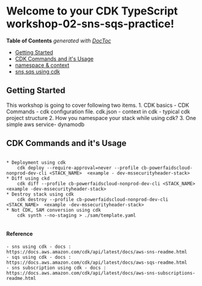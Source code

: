 # Welcome to your CDK TypeScript workshop-02-sns-sqs-practice!

<!-- START doctoc generated TOC please keep comment here to allow auto update -->
<!-- DON'T EDIT THIS SECTION, INSTEAD RE-RUN doctoc TO UPDATE -->
**Table of Contents**  *generated with [DocToc](https://github.com/thlorenz/doctoc)*

- [Getting Started](#getting-started)
- [CDK Commands and it's Usage](#cdk-commands) 
- [namespace & context](#cdk-namespace)
- [sns,sqs using cdk](#cdk-snssqs) 

<a name="getting-started"></a>
## Getting Started

This workshop is going to cover following two items.
    1. CDK basics
        - CDK Commands
        - cdk configuration file. cdk.json
        - context in cdk
        - typical cdk project structure
    2. How you namespace your stack while using cdk?
    3. One simple aws service- dynamodb

<a name="cdk-commands"></a>
## CDK Commands and it's Usage
```

* Deployment using cdk
    cdk deploy --require-approval=never --profile cb-powerfaidscloud-nonprod-dev-cli <STACK_NAME>  <example - dev-mssecurityheader-stack>
* Diff using ckd
    cdk diff --profile cb-powerfaidscloud-nonprod-dev-cli <STACK_NAME>  <example -dev-mssecurityheader-stack>
* Destroy stack using cdk
    cdk destroy --profile cb-powerfaidscloud-nonprod-dev-cli <STACK_NAME>  <example -dev-mssecurityheader-stack>
* Not CDK, SAM conversion using cdk
    cdk synth --no-staging > ./sam/template.yaml
  
```
 
<a name="cdk-snssqs"></a>
#### Reference 
    - sns using cdk - docs : https://docs.aws.amazon.com/cdk/api/latest/docs/aws-sns-readme.html
    - sqs using cdk - docs : https://docs.aws.amazon.com/cdk/api/latest/docs/aws-sqs-readme.html
    - sns subscription using cdk - docs : https://docs.aws.amazon.com/cdk/api/latest/docs/aws-sns-subscriptions-readme.html
 